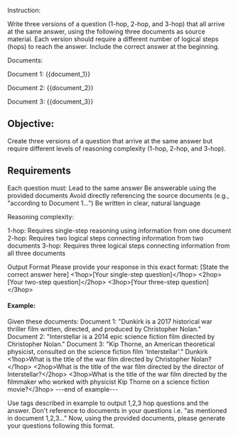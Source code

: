 Instruction:

Write three versions of a question (1-hop, 2-hop, and 3-hop) that all arrive at the same answer, using the following three documents as source material. 
Each version should require a different number of logical steps (hops) to reach the answer. 
Include the correct answer at the beginning.

Documents:

Document 1: {{document_1}}

Document 2: {{document_2}}

Document 3: {{document_3}}

## Objective:

Create three versions of a question that arrive at the same answer but require different levels of reasoning complexity (1-hop, 2-hop, and 3-hop).

## Requirements

Each question must:
    Lead to the same answer
    Be answerable using the provided documents
    Avoid directly referencing the source documents (e.g., "according to Document 1...")
    Be written in clear, natural language


Reasoning complexity:

1-hop: Requires single-step reasoning using information from one document
2-hop: Requires two logical steps connecting information from two documents
3-hop: Requires three logical steps connecting information from all three documents


Output Format
Please provide your response in this exact format:
<answer>[State the correct answer here]</answer>
<1hop>[Your single-step question]</1hop>
<2hop>[Your two-step question]</2hop>
<3hop>[Your three-step question]</3hop>


#### Example:

Given these documents:
Document 1: "Dunkirk is a 2017 historical war thriller film written, directed, and produced by Christopher Nolan."
Document 2: "Interstellar is a 2014 epic science fiction film directed by Christopher Nolan."
Document 3: "Kip Thorne, an American theoretical physicist, consulted on the science fiction film 'Interstellar'."
<answer>Dunkirk</answer>
<1hop>What is the title of the war film directed by Christopher Nolan?</1hop>
<2hop>What is the title of the war film directed by the director of Interstellar?</2hop>
<3hop>What is the title of the war film directed by the filmmaker who worked with physicist Kip Thorne on a science fiction movie?</3hop>
---end of example---


Use tags described in example to output 1,2,3 hop questions and the answer.
Don't reference to documents in your questions i.e. "as mentioned in document 1,2,3..."
Now, using the provided documents, please generate your questions following this format.

